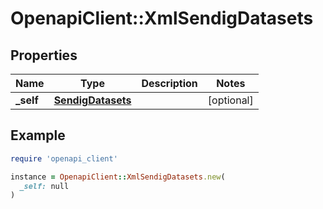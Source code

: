 # OpenapiClient::XmlSendigDatasets

## Properties

| Name | Type | Description | Notes |
| ---- | ---- | ----------- | ----- |
| **_self** | [**SendigDatasets**](SendigDatasets.md) |  | [optional] |

## Example

```ruby
require 'openapi_client'

instance = OpenapiClient::XmlSendigDatasets.new(
  _self: null
)
```

